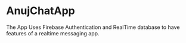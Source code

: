 # AnujChatApp

The App Uses Firebase Authentication and RealTime database to have features of a realtime messaging app.

